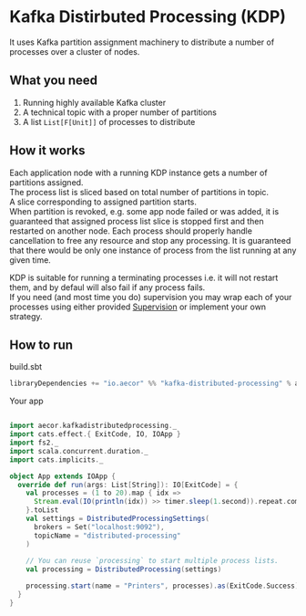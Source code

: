 # Kafka Distirbuted Processing (KDP)
 
It uses Kafka partition assignment machinery to distribute a number of processes over a cluster of nodes.

## What you need
1. Running highly available Kafka cluster
1. A technical topic with a proper number of partitions
1. A list `List[F[Unit]]` of processes to distribute

## How it works 
Each application node with a running KDP instance gets a number of partitions assigned.  
The process list is sliced based on total number of partitions in topic.  
A slice corresponding to assigned partition starts.  
When partition is revoked, e.g. some app node failed or was added, 
it is guaranteed that assigned process list slice is stopped first and then restarted on another node.
Each process should properly handle cancellation to free any resource and stop any processing.
It is guaranteed that there would be only one instance of process from the list running at any given time.

KDP is suitable for running a terminating processes i.e. it will not restart them, and by defaul will also fail if any process fails.  
If you need (and most time you do) supervision you may wrap each of your processes using either provided [Supervision](./src/main/scala/aecor/kafkadistributedprocessing/Supervision.scala) or implement your own strategy.
 
 

## How to run
build.sbt
```scala
libraryDependencies += "io.aecor" %% "kafka-distributed-processing" % aecorVersion
```
Your app
```scala

import aecor.kafkadistributedprocessing._
import cats.effect.{ ExitCode, IO, IOApp }
import fs2._
import scala.concurrent.duration._
import cats.implicits._

object App extends IOApp {
  override def run(args: List[String]): IO[ExitCode] = {
    val processes = (1 to 20).map { idx =>
      Stream.eval(IO(println(idx)) >> timer.sleep(1.second)).repeat.compile.drain
    }.toList
    val settings = DistributedProcessingSettings(
      brokers = Set("localhost:9092"),
      topicName = "distributed-processing"
    )
    
    // You can reuse `processing` to start multiple process lists.
    val processing = DistributedProcessing(settings)

    processing.start(name = "Printers", processes).as(ExitCode.Success)
  }
}

```




 